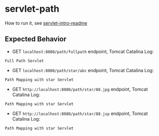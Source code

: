 # servlet-path

How to run it, see [servlet-intro-readme](https://github.com/rsun07/Java_Web/tree/master/servlet-intro#how-to-run-it)

## Expected Behavior
- GET `localhost:8080/path/fullpath` endpoint, Tomcat Catalina Log:
```
Full Path Servlet
```
- GET `localhost:8080/path/star/abc` endpoint, Tomcat Catalina Log:
```
Path Mapping with star Servlet
```
- GET `http://localhost:8080/path/star/88.jpg` endpoint, Tomcat Catalina Log:
```
Path Mapping with star Servlet
```
- GET `http://localhost:8080/path/star/88.jsp` endpoint, Tomcat Catalina Log:
```
Path Mapping with star Servlet
```

